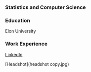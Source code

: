 ### Statistics and Computer Science

### Education
Elon University


### Work Experience

[LinkedIn](www.linkedin.com/in/anna-rakes-a6780129a)

[Headshot](headshot copy.jpg)

